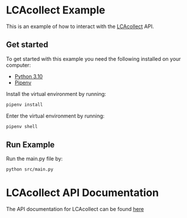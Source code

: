 # LCAcollect Example

This is an example of how to interact with the [LCAcollect](https://app.lcacollect.dk) API.

## Get started

To get started with this example you need the following installed on your computer:
- [Python 3.10](https://www.python.org/)
- [Pipenv](https://pipenv.pypa.io/en/latest/index.html)

Install the virtual environment by running:
```bash
pipenv install
```

Enter the virtual environment by running:
```bash
pipenv shell
```

## Run Example
Run the main.py file by:
```bash
python src/main.py
```

# LCAcollect API Documentation
The API documentation for LCAcollect can be found [here](https://app.lcacollect.dk/graphiql)
